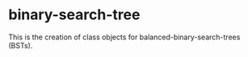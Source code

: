 # binary-search-tree
This is the creation of class objects for balanced-binary-search-trees (BSTs).

